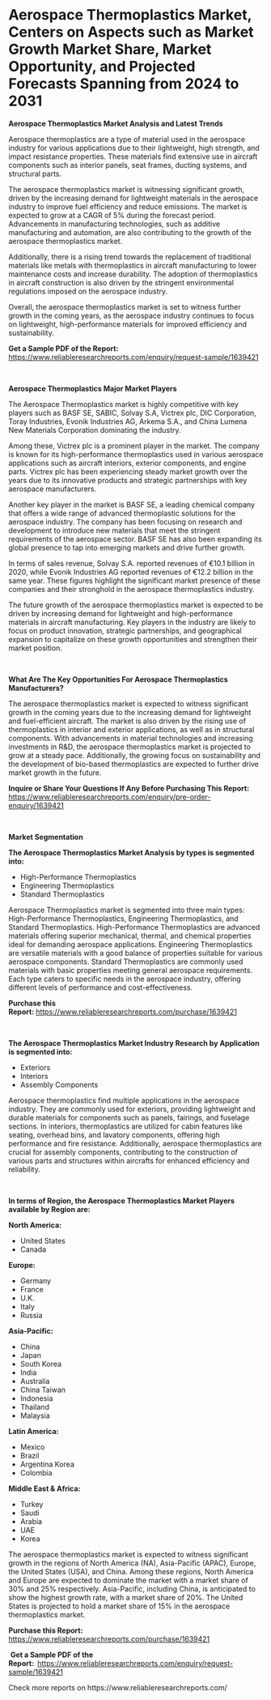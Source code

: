 <p><h1>Aerospace Thermoplastics Market, Centers on Aspects such as Market Growth Market Share, Market Opportunity, and Projected Forecasts Spanning from 2024 to 2031</h1></p><p><strong>Aerospace Thermoplastics Market Analysis and Latest Trends</strong></p>
<p><p>Aerospace thermoplastics are a type of material used in the aerospace industry for various applications due to their lightweight, high strength, and impact resistance properties. These materials find extensive use in aircraft components such as interior panels, seat frames, ducting systems, and structural parts.</p><p>The aerospace thermoplastics market is witnessing significant growth, driven by the increasing demand for lightweight materials in the aerospace industry to improve fuel efficiency and reduce emissions. The market is expected to grow at a CAGR of 5% during the forecast period. Advancements in manufacturing technologies, such as additive manufacturing and automation, are also contributing to the growth of the aerospace thermoplastics market.</p><p>Additionally, there is a rising trend towards the replacement of traditional materials like metals with thermoplastics in aircraft manufacturing to lower maintenance costs and increase durability. The adoption of thermoplastics in aircraft construction is also driven by the stringent environmental regulations imposed on the aerospace industry.</p><p>Overall, the aerospace thermoplastics market is set to witness further growth in the coming years, as the aerospace industry continues to focus on lightweight, high-performance materials for improved efficiency and sustainability.</p></p>
<p><strong>Get a Sample PDF of the Report:&nbsp;</strong> <a href="https://www.reliableresearchreports.com/enquiry/request-sample/1639421">https://www.reliableresearchreports.com/enquiry/request-sample/1639421</a></p>
<p>&nbsp;</p>
<p><strong>Aerospace Thermoplastics Major Market Players</strong></p>
<p><p>The Aerospace Thermoplastics market is highly competitive with key players such as BASF SE, SABIC, Solvay S.A, Victrex plc, DIC Corporation, Toray Industries, Evonik Industries AG, Arkema S.A., and China Lumena New Materials Corporation dominating the industry. </p><p>Among these, Victrex plc is a prominent player in the market. The company is known for its high-performance thermoplastics used in various aerospace applications such as aircraft interiors, exterior components, and engine parts. Victrex plc has been experiencing steady market growth over the years due to its innovative products and strategic partnerships with key aerospace manufacturers. </p><p>Another key player in the market is BASF SE, a leading chemical company that offers a wide range of advanced thermoplastic solutions for the aerospace industry. The company has been focusing on research and development to introduce new materials that meet the stringent requirements of the aerospace sector. BASF SE has also been expanding its global presence to tap into emerging markets and drive further growth.</p><p>In terms of sales revenue, Solvay S.A. reported revenues of €10.1 billion in 2020, while Evonik Industries AG reported revenues of €12.2 billion in the same year. These figures highlight the significant market presence of these companies and their stronghold in the aerospace thermoplastics industry.</p><p>The future growth of the aerospace thermoplastics market is expected to be driven by increasing demand for lightweight and high-performance materials in aircraft manufacturing. Key players in the industry are likely to focus on product innovation, strategic partnerships, and geographical expansion to capitalize on these growth opportunities and strengthen their market position.</p></p>
<p>&nbsp;</p>
<p><strong>What Are The Key Opportunities For Aerospace Thermoplastics Manufacturers?</strong></p>
<p><p>The aerospace thermoplastics market is expected to witness significant growth in the coming years due to the increasing demand for lightweight and fuel-efficient aircraft. The market is also driven by the rising use of thermoplastics in interior and exterior applications, as well as in structural components. With advancements in material technologies and increasing investments in R&D, the aerospace thermoplastics market is projected to grow at a steady pace. Additionally, the growing focus on sustainability and the development of bio-based thermoplastics are expected to further drive market growth in the future.</p></p>
<p><strong>Inquire or Share Your Questions If Any Before Purchasing This Report:</strong> <a href="https://www.reliableresearchreports.com/enquiry/pre-order-enquiry/1639421">https://www.reliableresearchreports.com/enquiry/pre-order-enquiry/1639421</a></p>
<p>&nbsp;</p>
<p><strong>Market Segmentation</strong></p>
<p><strong>The Aerospace Thermoplastics Market Analysis by types is segmented into:</strong></p>
<p><ul><li>High-Performance Thermoplastics</li><li>Engineering Thermoplastics</li><li>Standard Thermoplastics</li></ul></p>
<p><p>Aerospace Thermoplastics market is segmented into three main types: High-Performance Thermoplastics, Engineering Thermoplastics, and Standard Thermoplastics. High-Performance Thermoplastics are advanced materials offering superior mechanical, thermal, and chemical properties ideal for demanding aerospace applications. Engineering Thermoplastics are versatile materials with a good balance of properties suitable for various aerospace components. Standard Thermoplastics are commonly used materials with basic properties meeting general aerospace requirements. Each type caters to specific needs in the aerospace industry, offering different levels of performance and cost-effectiveness.</p></p>
<p><strong>Purchase this Report:&nbsp;</strong><a href="https://www.reliableresearchreports.com/purchase/1639421">https://www.reliableresearchreports.com/purchase/1639421</a></p>
<p>&nbsp;</p>
<p><strong>The Aerospace Thermoplastics Market Industry Research by Application is segmented into:</strong></p>
<p><ul><li>Exteriors</li><li>Interiors</li><li>Assembly Components</li></ul></p>
<p><p>Aerospace thermoplastics find multiple applications in the aerospace industry. They are commonly used for exteriors, providing lightweight and durable materials for components such as panels, fairings, and fuselage sections. In interiors, thermoplastics are utilized for cabin features like seating, overhead bins, and lavatory components, offering high performance and fire resistance. Additionally, aerospace thermoplastics are crucial for assembly components, contributing to the construction of various parts and structures within aircrafts for enhanced efficiency and reliability.</p></p>
<p>&nbsp;</p>
<p><strong>In terms of Region, the Aerospace Thermoplastics Market Players available by Region are:</strong></p>
<p>
    <p> <strong> North America: </strong>
        <ul>
            <li>United States</li>
            <li>Canada</li>
        </ul>
        </p> 
    <p> <strong> Europe: </strong>
        <ul>
            <li>Germany</li>
            <li>France</li>
            <li>U.K.</li>
            <li>Italy</li>
            <li>Russia</li>
        </ul>
        </p> 
    <p> <strong> Asia-Pacific: </strong>
        <ul>
            <li>China</li>
            <li>Japan</li>
            <li>South Korea</li>
            <li>India</li>
            <li>Australia</li>
            <li>China Taiwan</li>
            <li>Indonesia</li>
            <li>Thailand</li>
            <li>Malaysia</li>
        </ul>
        </p> 
    <p> <strong> Latin America: </strong>
        <ul>
            <li>Mexico</li>
            <li>Brazil</li>
            <li>Argentina Korea</li>
            <li>Colombia</li>
        </ul>
        </p> 
    <p> <strong> Middle East & Africa: </strong>
        <ul>
            <li>Turkey</li>
            <li>Saudi</li>
            <li>Arabia</li>
            <li>UAE</li>
            <li>Korea</li>
        </ul>
    </p>
    </p>
<p><p>The aerospace thermoplastics market is expected to witness significant growth in the regions of North America (NA), Asia-Pacific (APAC), Europe, the United States (USA), and China. Among these regions, North America and Europe are expected to dominate the market with a market share of 30% and 25% respectively. Asia-Pacific, including China, is anticipated to show the highest growth rate, with a market share of 20%. The United States is projected to hold a market share of 15% in the aerospace thermoplastics market.</p></p>
<p><strong>Purchase this Report: </strong><a href="https://www.reliableresearchreports.com/purchase/1639421">https://www.reliableresearchreports.com/purchase/1639421</a></p>
<p>&nbsp;<strong>Get a Sample PDF of the Report:&nbsp;&nbsp;</strong><a href="https://www.reliableresearchreports.com/enquiry/request-sample/1639421">https://www.reliableresearchreports.com/enquiry/request-sample/1639421</a></p>
<p><strong></strong></p>
<p>Check more reports on https://www.reliableresearchreports.com/</p>